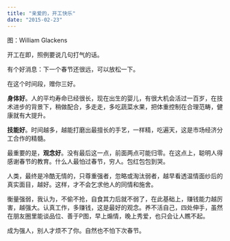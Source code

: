 ```yaml
---
title: "亲爱的，开工快乐"
date: "2015-02-23"
---
```


图：William Glackens

开工在即，照例要说几句打气的话。

有个好消息：下一个春节还很远，可以放松一下。

在这个时间段，赠你三好。

**身体好**。人的平均寿命已经很长，现在出生的婴儿，有很大机会活过一百岁，在技术进步的背景下，稍做配合，多走走，多吃蔬菜水果，把体重控制在合理范畴，健康就有大提升。

**技能好**。时间越多，越能打磨出最擅长的手艺，一样精，吃遍天，这是市场经济分工合作的精髓。

最重要的是，**观念好**。没有最后这一点，前面两点可能归零。在这点上，聪明人得感谢春节的教育。什么人最怕过春节，穷人。包红包包到哭。

人类，最终是冷酷无情的，只尊重强者，忽略或淘汰弱者，越早看透温情面纱后的真实面目，越好。这样，才不会乞求他人的同情和施舍。

衡量强弱，我认为，不偷不抢，自食其力后就不弱了，在此基础上，赚钱能力越厉害，越强大。认真工作，多赚钱，这是最好的观念。养不活自己，四处伸手，虽然在朋友圈里能谈品位、善于P图，早上煽情，晚上秀爱，也只会让人瞧不起。

成为强人，别人才烦不了你。自然也不怕下次春节。
